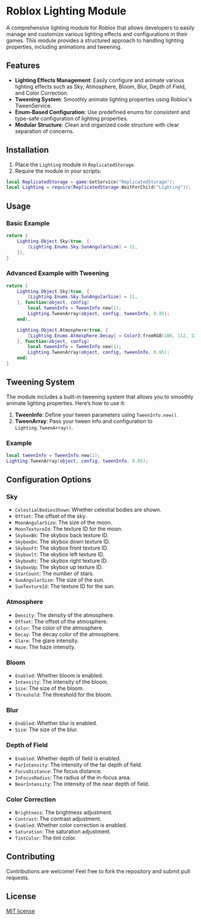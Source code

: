 # Roblox Lighting Module

A comprehensive lighting module for Roblox that allows developers to easily manage and customize various lighting effects and configurations in their games. This module provides a structured approach to handling lighting properties, including animations and tweening.

## Features

- **Lighting Effects Management**: Easily configure and animate various lighting effects such as Sky, Atmosphere, Bloom, Blur, Depth of Field, and Color Correction.
- **Tweening System**: Smoothly animate lighting properties using Roblox's TweenService.
- **Enum-Based Configuration**: Use predefined enums for consistent and type-safe configuration of lighting properties.
- **Modular Structure**: Clean and organized code structure with clear separation of concerns.

## Installation

1. Place the `Lighting` module in `ReplicatedStorage`.
2. Require the module in your scripts:

```lua
local ReplicatedStorage = game:GetService("ReplicatedStorage");
local Lighting = require(ReplicatedStorage:WaitForChild("Lighting"));
```

## Usage

### Basic Example

```lua
return {
    Lighting.Object.Sky(true, {
        [Lighting.Enums.Sky.SunAngularSize] = 11,
    }),
}
```

### Advanced Example with Tweening

```lua
return {
    Lighting.Object.Sky(true, {
        [Lighting.Enums.Sky.SunAngularSize] = 11,
    }, function(object, config)
        local tweenInfo = TweenInfo.new(1);
        Lighting.TweenArray(object, config, tweenInfo, 0.85);
    end),

    Lighting.Object.Atmosphere(true, {
        [Lighting.Enums.Atmosphere.Decay] = Color3.fromRGB(106, 112, 125),
    }, function(object, config)
        local tweenInfo = TweenInfo.new(1);
        Lighting.TweenArray(object, config, tweenInfo, 0.85);
    end)
}
```

## Tweening System

The module includes a built-in tweening system that allows you to smoothly animate lighting properties. Here’s how to use it:

1. **TweenInfo**: Define your tween parameters using `TweenInfo.new()`.
2. **TweenArray**: Pass your tween info and configuration to `Lighting.TweenArray()`.

### Example

```lua
local tweenInfo = TweenInfo.new(1);
Lighting.TweenArray(object, config, tweenInfo, 0.85);
```

## Configuration Options

### Sky

- `CelestialBodiesShown`: Whether celestial bodies are shown.
- `Offset`: The offset of the sky.
- `MoonAngularSize`: The size of the moon.
- `MoonTextureId`: The texture ID for the moon.
- `SkyboxBk`: The skybox back texture ID.
- `SkyboxDn`: The skybox down texture ID.
- `SkyboxFt`: The skybox front texture ID.
- `Skyboxlt`: The skybox left texture ID.
- `SkyboxRt`: The skybox right texture ID.
- `SkyboxUp`: The skybox up texture ID.
- `StarCount`: The number of stars.
- `SunAngularSize`: The size of the sun.
- `SunTextureId`: The texture ID for the sun.

### Atmosphere

- `Density`: The density of the atmosphere.
- `Offset`: The offset of the atmosphere.
- `Color`: The color of the atmosphere.
- `Decay`: The decay color of the atmosphere.
- `Glare`: The glare intensity.
- `Haze`: The haze intensity.

### Bloom

- `Enabled`: Whether bloom is enabled.
- `Intensity`: The intensity of the bloom.
- `Size`: The size of the bloom.
- `Threshold`: The threshold for the bloom.

### Blur

- `Enabled`: Whether blur is enabled.
- `Size`: The size of the blur.

### Depth of Field

- `Enabled`: Whether depth of field is enabled.
- `FarIntensity`: The intensity of the far depth of field.
- `FocusDistance`: The focus distance.
- `InFocusRadius`: The radius of the in-focus area.
- `NearIntensity`: The intensity of the near depth of field.

### Color Correction

- `Brightness`: The brightness adjustment.
- `Contrast`: The contrast adjustment.
- `Enabled`: Whether color correction is enabled.
- `Saturation`: The saturation adjustment.
- `TintColor`: The tint color.

## Contributing

Contributions are welcome! Feel free to fork the repository and submit pull requests.

## License

[MIT license](https://github.com/negerleins/LightingFramework?tab=MIT-1-ov-file#readme)
